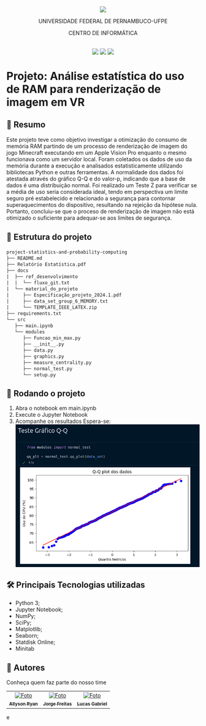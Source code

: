 <p align="center">
  <img align="center" src='https://user-images.githubusercontent.com/54161035/200095500-d5fec4ba-c97e-4f19-9e39-6764418a736b.png' />
</p>
<p align="center">UNIVERSIDADE FEDERAL DE PERNAMBUCO-UFPE</p>
<p align="center">CENTRO DE INFORMÁTICA</p>

##

<p align="center">
  <img align="center" src='https://img.shields.io/badge/Status-complete-green' />
  <img align="center" src='https://img.shields.io/badge/version-1-green' />
  <img align="center" src='https://img.shields.io/badge/release%20date-abr/2023-green' />
</p>

# Projeto: Análise estatística do uso de RAM para renderização de imagem em VR

## 📕 Resumo

Este projeto teve como objetivo investigar a otimização do consumo de memória RAM partindo de um processo de renderização de imagem do jogo Minecraft executando em um Apple Vision Pro enquanto o mesmo funcionava como um servidor local. Foram coletados os dados de uso da memória durante a execução e analisados estatisticamente utilizando bibliotecas Python e outras ferramentas. A normalidade dos dados foi atestada através do gráfico Q-Q e do valor-p, indicando que a base de dados é uma distribuição normal. Foi realizado um Teste Z para verificar se a média de uso seria considerada ideal, tendo em perspectiva um limite seguro pré estabelecido e relacionado a segurança para contornar superaquecimentos do dispositivo, resultando na rejeição da hipótese nula. Portanto, concluiu-se que o proceso de renderização de imagem não está otimizado o suficiente para adequar-se aos limites de segurança. 

## 📂 Estrutura do projeto

```
project-statistics-and-probability-computing
├── README.md
├── Relatório Estatística.pdf
├── docs
|  ├── ref_desenvolvimento
|  |  └── fluxo_git.txt
|  └── material_do_projeto
|     ├── Especificação_projeto_2024.1.pdf
|     ├── data_set_group_6_MEMORY.txt
|     └── TEMPLATE_IEEE_LATEX.zip
├── requirements.txt
└── src
   ├── main.ipynb
   └── modules
      ├── Funcao_min_max.py
      ├── __init__.py
      ├── data.py
      ├── graphics.py
      ├── measure_centrality.py
      ├── normal_test.py
      └── setup.py

```

## 🚀 Rodando o projeto

1. Abra o notebook em <span>main.ipynb</span>
2. Execute o Jupyter Notebook
3. Acompanhe os resultados
   Espera-se:
   <img src="./src/assets/teste_de_normalidade.png" />

## 🛠️ Principais Tecnologias utilizadas

- Python 3;
- Jupyter Notebook;
- NumPy;
- SciPy;
- Matplotlib;
- Seaborn;
- Statdisk Online;
- Minitab

## 🤝 Autores
Conheça quem faz parte do nosso time
<table>
  <tr>
    <td align="center">
      <a href="https://github.com/AllysonRyanE" title="defina o titulo do link">
        <img src="https://avatars.githubusercontent.com/u/115114528?v=4" width="100px;" alt="Foto"/><br>
        <sub>
          <b>Allyson Ryan</b>
        </sub>
      </a>
    </td>
    <td align="center">
      <a href="https://github.com/jorgelcff" title="defina o titulo do link">
        <img src="https://avatars.githubusercontent.com/u/80436467?v=4" width="100px;" alt="Foto"/><br>
        <sub>
          <b>Jorge Freitas</b>
        </sub>
      </a>
    </td>
    <td align="center">
      <a href="https://github.com/LucasGaab" title="defina o titulo do link">
        <img src="https://avatars.githubusercontent.com/u/94190622?v=4" width="100px;" alt="Foto"/><br>
        <sub>
          <b>Lucas Gabriel</b>
        </sub>
      </a>
    </td>
  </tr>
</table>

e
